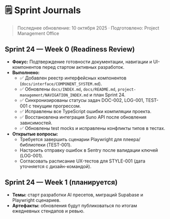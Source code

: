 # 🗒️ Sprint Journals

> Последнее обновление: 10 октября 2025 · Подготовлено: Project Management Office

## Sprint 24 — Week 0 (Readiness Review)

- **Фокус:** Подтверждение готовности документации, навигации и UI-компонентов перед стартом активных разработок.
- **Выполнено:**
  - ✅ Добавлен реестр интерфейсных компонентов (`docs/interface/COMPONENT_SYSTEM.md`).
  - ✅ Обновлены `docs/INDEX.md`, `docs/README.md`, `project-management/NAVIGATION_INDEX.md` и план Sprint 24.
  - ✅ Синхронизированы статусы задач DOC-002, LOG-001, TEST-001 с текущим прогрессом.
  - ✅ Исправлены все TypeScript ошибки компиляции проекта.
  - ✅ Восстановлена интеграция Suno API после обновления зависимостей.
  - ✅ Обновлены test mocks и исправлены конфликты типов в тестах.
- **Открытые вопросы:**
  - Требуется завершить сценарии Playwright для плеера/библиотеки (TEST-001).
  - Настроить отправку ошибок в Sentry после валидации ключей (LOG-001).
  - Согласовать расписание UX-тестов для STYLE-001 (дата уточняется с дизайн-командой).

## Sprint 24 — Week 1 (планируется)

- **Темы:** старт разработки AI пресетов, миграций Supabase и Playwright сценариев.
- **Артефакты:** обновления будут публиковаться по итогам ежедневных стендапов и ревью.

